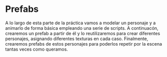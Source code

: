 # Prefabs

A lo largo de esta parte de la práctica vamos a modelar un personaje y a animarlo de forma básica empleando una serie de scripts. A continuacón, crearemos un prefab
a partir de él y lo reutilizaremos para crear diferentes personajes, asignando diferentes texturas en cada caso.
Finalmente, crearemos prefabs de estos personajes para poderlos repetir por la escena tantas veces como
queramos.